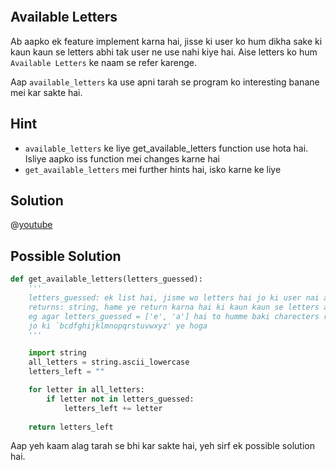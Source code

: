 ```ngMeta

```


## Available Letters
Ab aapko ek feature implement karna hai, jisse ki user ko hum dikha sake ki kaun kaun se letters abhi tak user ne use nahi kiye hai. Aise letters ko hum `Available Letters` ke naam se refer karenge.

Aap `available_letters` ka use apni tarah se program ko interesting banane mei kar sakte hai.

## Hint
- `available_letters` ke liye get_available_letters function use hota hai. Isliye aapko iss function mei changes karne hai
- `get_available_letters` mei further hints hai, isko karne ke liye

## Solution

@[youtube](https://www.youtube.com/watch?v=qks4QueruIM)

## Possible Solution
```python
def get_available_letters(letters_guessed):
    '''
    letters_guessed: ek list hai, jisme wo letters hai jo ki user nai abhi tak guess kare hai
    returns: string, hame ye return karna hai ki kaun kaun se letters aapne nahi guess kare abhi tak
    eg agar letters_guessed = ['e', 'a'] hai to humme baki charecters return karne hai
    jo ki `bcdfghijklmnopqrstuvwxyz' ye hoga
    '''

    import string
    all_letters = string.ascii_lowercase
    letters_left = ""

    for letter in all_letters:
        if letter not in letters_guessed:
            letters_left += letter
    
    return letters_left
```

Aap yeh kaam alag tarah se bhi kar sakte hai, yeh sirf ek possible solution hai.
